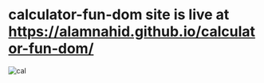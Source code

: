 ﻿# calculator-fun-dom site is live at https://alamnahid.github.io/calculator-fun-dom/

 
![cal](https://github.com/alamnahid/calculator-fun-dom/assets/138557372/bb60e911-9ae7-4efc-902d-273efc826556)
